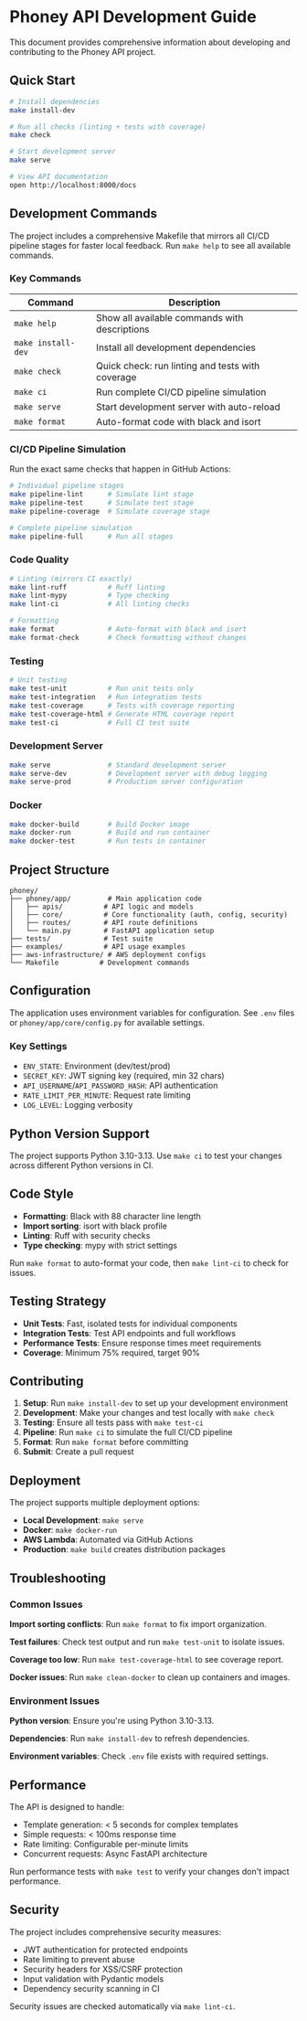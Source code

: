 # Phoney API Development Guide

This document provides comprehensive information about developing and contributing to the Phoney API project.

## Quick Start

```bash
# Install dependencies
make install-dev

# Run all checks (linting + tests with coverage)
make check

# Start development server
make serve

# View API documentation
open http://localhost:8000/docs
```

## Development Commands

The project includes a comprehensive Makefile that mirrors all CI/CD pipeline stages for faster local feedback. Run `make help` to see all available commands.

### Key Commands

| Command | Description |
|---------|-------------|
| `make help` | Show all available commands with descriptions |
| `make install-dev` | Install all development dependencies |
| `make check` | Quick check: run linting and tests with coverage |
| `make ci` | Run complete CI/CD pipeline simulation |
| `make serve` | Start development server with auto-reload |
| `make format` | Auto-format code with black and isort |

### CI/CD Pipeline Simulation

Run the exact same checks that happen in GitHub Actions:

```bash
# Individual pipeline stages
make pipeline-lint      # Simulate lint stage
make pipeline-test      # Simulate test stage  
make pipeline-coverage  # Simulate coverage stage

# Complete pipeline simulation
make pipeline-full      # Run all stages
```

### Code Quality

```bash
# Linting (mirrors CI exactly)
make lint-ruff          # Ruff linting
make lint-mypy          # Type checking
make lint-ci            # All linting checks

# Formatting
make format             # Auto-format with black and isort
make format-check       # Check formatting without changes
```

### Testing

```bash
# Unit testing
make test-unit          # Run unit tests only
make test-integration   # Run integration tests
make test-coverage      # Tests with coverage reporting
make test-coverage-html # Generate HTML coverage report
make test-ci            # Full CI test suite
```

### Development Server

```bash
make serve              # Standard development server
make serve-dev          # Development server with debug logging
make serve-prod         # Production server configuration
```

### Docker

```bash
make docker-build       # Build Docker image
make docker-run         # Build and run container
make docker-test        # Run tests in container
```

## Project Structure

```
phoney/
├── phoney/app/         # Main application code
│   ├── apis/          # API logic and models
│   ├── core/          # Core functionality (auth, config, security)
│   ├── routes/        # API route definitions
│   └── main.py        # FastAPI application setup
├── tests/             # Test suite
├── examples/          # API usage examples
├── aws-infrastructure/ # AWS deployment configs
└── Makefile          # Development commands
```

## Configuration

The application uses environment variables for configuration. See `.env` files or `phoney/app/core/config.py` for available settings.

### Key Settings

- `ENV_STATE`: Environment (dev/test/prod)
- `SECRET_KEY`: JWT signing key (required, min 32 chars)
- `API_USERNAME`/`API_PASSWORD_HASH`: API authentication
- `RATE_LIMIT_PER_MINUTE`: Request rate limiting
- `LOG_LEVEL`: Logging verbosity

## Python Version Support

The project supports Python 3.10-3.13. Use `make ci` to test your changes across different Python versions in CI.

## Code Style

- **Formatting**: Black with 88 character line length
- **Import sorting**: isort with black profile
- **Linting**: Ruff with security checks
- **Type checking**: mypy with strict settings

Run `make format` to auto-format your code, then `make lint-ci` to check for issues.

## Testing Strategy

- **Unit Tests**: Fast, isolated tests for individual components
- **Integration Tests**: Test API endpoints and full workflows
- **Performance Tests**: Ensure response times meet requirements
- **Coverage**: Minimum 75% required, target 90%

## Contributing

1. **Setup**: Run `make install-dev` to set up your development environment
2. **Development**: Make your changes and test locally with `make check`
3. **Testing**: Ensure all tests pass with `make test-ci`
4. **Pipeline**: Run `make ci` to simulate the full CI/CD pipeline
5. **Format**: Run `make format` before committing
6. **Submit**: Create a pull request

## Deployment

The project supports multiple deployment options:

- **Local Development**: `make serve`
- **Docker**: `make docker-run`
- **AWS Lambda**: Automated via GitHub Actions
- **Production**: `make build` creates distribution packages

## Troubleshooting

### Common Issues

**Import sorting conflicts**: Run `make format` to fix import organization.

**Test failures**: Check test output and run `make test-unit` to isolate issues.

**Coverage too low**: Run `make test-coverage-html` to see coverage report.

**Docker issues**: Run `make clean-docker` to clean up containers and images.

### Environment Issues

**Python version**: Ensure you're using Python 3.10-3.13.

**Dependencies**: Run `make install-dev` to refresh dependencies.

**Environment variables**: Check `.env` file exists with required settings.

## Performance

The API is designed to handle:
- Template generation: < 5 seconds for complex templates
- Simple requests: < 100ms response time
- Rate limiting: Configurable per-minute limits
- Concurrent requests: Async FastAPI architecture

Run performance tests with `make test` to verify your changes don't impact performance.

## Security

The project includes comprehensive security measures:
- JWT authentication for protected endpoints
- Rate limiting to prevent abuse
- Security headers for XSS/CSRF protection
- Input validation with Pydantic models
- Dependency security scanning in CI

Security issues are checked automatically via `make lint-ci`.